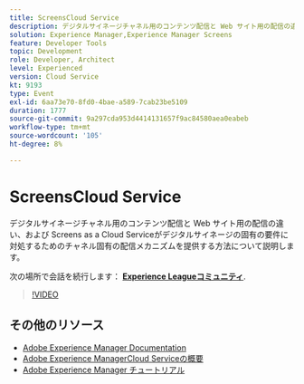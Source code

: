 ```yaml
---
title: ScreensCloud Service
description: デジタルサイネージチャネル用のコンテンツ配信と Web サイト用の配信の違い、および Screens as a Cloud Serviceがデジタルサイネージの固有の要件に対処するためのチャネル固有の配信メカニズムを提供する方法について説明します。
solution: Experience Manager,Experience Manager Screens
feature: Developer Tools
topic: Development
role: Developer, Architect
level: Experienced
version: Cloud Service
kt: 9193
type: Event
exl-id: 6aa73e70-8fd0-4bae-a589-7cab23be5109
duration: 1777
source-git-commit: 9a297cda953d4414131657f9ac84580aea0eabeb
workflow-type: tm+mt
source-wordcount: '105'
ht-degree: 8%

---
```


# ScreensCloud Service

デジタルサイネージチャネル用のコンテンツ配信と Web サイト用の配信の違い、および Screens as a Cloud Serviceがデジタルサイネージの固有の要件に対処するためのチャネル固有の配信メカニズムを提供する方法について説明します。

次の場所で会話を続行します： **[Experience Leagueコミュニティ](https://adobe.ly/3umX8Be)**.

>[!VIDEO](https://video.tv.adobe.com/v/337885/?quality=12&learn=on&hidetitle=true)

## その他のリソース

- [Adobe Experience Manager Documentation](https://experienceleague.adobe.com/docs/experience-manager-cloud-service.html?lang=ja)
- [Adobe Experience ManagerCloud Serviceの概要](https://experienceleague.adobe.com/docs/experience-manager-cloud-service/overview/home.html?lang=ja)
- [Adobe Experience Manager チュートリアル](https://experienceleague.adobe.com/docs/experience-manager-tutorials.html?lang=ja)
